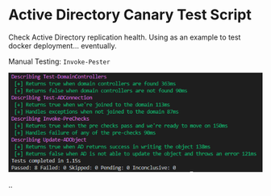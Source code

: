 # Active Directory Canary Test Script

Check Active Directory replication health. 
Using as an example to test docker deployment... eventually. 

Manual Testing:
`Invoke-Pester`

![tests](tests.PNG)

..